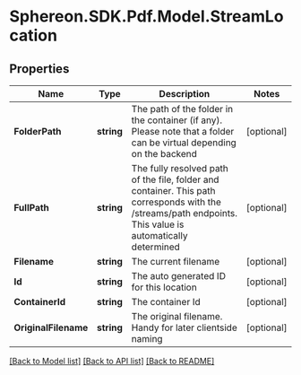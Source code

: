 # Sphereon.SDK.Pdf.Model.StreamLocation
## Properties

Name | Type | Description | Notes
------------ | ------------- | ------------- | -------------
**FolderPath** | **string** | The path of the folder in the container (if any). Please note that a folder can be virtual depending on the backend | [optional] 
**FullPath** | **string** | The fully resolved path of the file, folder and container. This path corresponds with the /streams/path endpoints. This value is automatically determined | [optional] 
**Filename** | **string** | The current filename | [optional] 
**Id** | **string** | The auto generated ID for this location | [optional] 
**ContainerId** | **string** | The container Id | [optional] 
**OriginalFilename** | **string** | The original filename. Handy for later clientside naming | [optional] 

[[Back to Model list]](../README.md#documentation-for-models) [[Back to API list]](../README.md#documentation-for-api-endpoints) [[Back to README]](../README.md)

